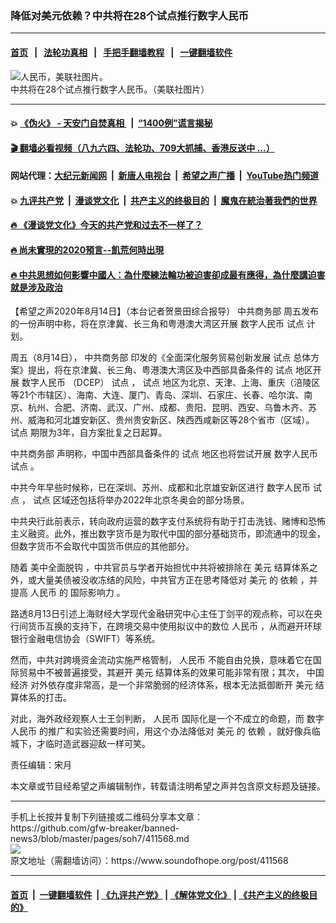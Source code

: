 ### 降低对美元依赖？中共将在28个试点推行数字人民币
------------------------

#### [首页](https://github.com/gfw-breaker/banned-news3/blob/master/README.md) &nbsp;&nbsp;|&nbsp;&nbsp; [法轮功真相](https://github.com/begood0513/basic/blob/master/README.md)  &nbsp;&nbsp;|&nbsp;&nbsp; [手把手翻墙教程](https://github.com/gfw-breaker/guides/wiki)  &nbsp;&nbsp;|&nbsp;&nbsp; [一键翻墙软件](https://github.com/gfw-breaker/nogfw/blob/master/README.md)  



<div><img alt="人民币，美联社图片。" src="https://img.soundofhope.org/2019-12/1576876395557.jpg"/>
<br/><figcaption class="caption">
 中共将在28个试点推行数字人民币。（美联社图片）
</figcaption></div><hr/>

#### 💥 [《伪火》 - 天安门自焚真相 ](http://141.164.51.119:10000/videos/blog/weihuo.html)&nbsp; |&nbsp; [“1400例”谎言揭秘  ](http://141.164.51.119:10000/videos/blog/jiexi1400.html)

#### [ 🎬  翻墙必看视频（八九六四、法轮功、709大抓捕、香港反送中 ...）](https://github.com/gfw-breaker/links/blob/master/banned.md)

#### 网站代理：[大纪元新闻网](http://167.172.10.89:10080/gb/) &nbsp;|&nbsp; [新唐人电视台](http://167.172.10.89:8808/gb/) &nbsp;|&nbsp; [希望之声广播](http://167.172.10.89/radio.html) &nbsp;|&nbsp; [YouTube热门频道](http://158.247.203.241/youtube.html)

#### 💥 [九评共产党](http://141.164.51.119:10000/videos/res/jiuping/)&nbsp; |&nbsp; [漫谈党文化](http://141.164.51.119:10000/videos/res/mtdwh/)&nbsp; |&nbsp; [共产主义的终极目的](http://141.164.51.119:10000/videos/res/zjmd/)&nbsp; |&nbsp; [魔鬼在統治著我們的世界](http://141.164.51.119:10000/videos/res/TheSpecter/)  

#### [ 🔥  《漫谈党文化》今天的共产党和过去不一样了？](http://141.164.51.119:10000/videos/news/../res/mtdwh/index.html)

#### [ 🔥  尚未實現的2020預言--飢荒何時出現](http://141.164.51.119:10000/videos/news/starvation.html)

#### [ 🔥  中共思想如何影響中國人：為什麼練法輪功被迫害卻成最有應得，為什麼講迫害就是涉及政治](http://141.164.51.119:10000/videos/news/truth01.html)

<div><div class="Content__Wrapper sc-1bvya0-0 grZQxZ">
 <p class="meta-top">
  <span class="meta">
   【希望之声2020年8月14日】（本台记者贺景田综合报导）
  </span>
  <ok href="/term/33608">
   中共商务部
  </ok>
  周五发布的一份声明中称，将在京津冀、长三角和粤港澳大湾区开展
  <ok href="/term/301969">
   数字人民币
  </ok>
  <ok href="/term/351019">
   试点
  </ok>
  计划。
 </p>
 <p>
  周五（8月14日），
  <ok href="/term/33608">
   中共商务部
  </ok>
  印发的《全面深化服务贸易创新发展
  <ok href="/term/351019">
   试点
  </ok>
  总体方案》提出，将在京津冀、长三角、粤港澳大湾区及中西部具备条件的
  <ok href="/term/351019">
   试点
  </ok>
  地区开展
  <ok href="/term/301969">
   数字人民币
  </ok>
  （DCEP）
  <ok href="/term/351019">
   试点
  </ok>
  ，
  <ok href="/term/351019">
   试点
  </ok>
  地区为北京、天津、上海、重庆（涪陵区等21个市辖区）、海南、大连、厦门、青岛、深圳、石家庄、长春、哈尔滨、南京、杭州、合肥、济南、武汉、广州、成都、贵阳、昆明、西安、乌鲁木齐、苏州、威海和河北雄安新区、贵州贵安新区、陕西西咸新区等28个省市（区域）。
  <ok href="/term/351019">
   试点
  </ok>
  期限为3年，自方案批复之日起算。
 </p>
 <div class="AD_Embed__Wrap-sc-1xslmin-0 igMuqX module desktop">
  <div>
  </div>
 </div>
 <p>
  <ok href="/term/33608">
   中共商务部
  </ok>
  声明称，中国中西部具备条件的
  <ok href="/term/351019">
   试点
  </ok>
  地区也将尝试开展
  <ok href="/term/301969">
   数字人民币
  </ok>
  <ok href="/term/351019">
   试点
  </ok>
  。
 </p>
 <p>
  中共今年早些时候称，已在深圳、苏州、成都和北京雄安新区进行
  <ok href="/term/301969">
   数字人民币
  </ok>
  <ok href="/term/351019">
   试点
  </ok>
  ，
  <ok href="/term/351019">
   试点
  </ok>
  区域还包括将举办2022年北京冬奥会的部分场景。
 </p>
 <p>
  中共央行此前表示，转向政府运营的数字支付系统将有助于打击洗钱、赌博和恐怖主义融资。此外，推出数字货币是为取代中国的部分基础货币，即流通中的现金，但数字货币不会取代中国货币供应的其他部分。
 </p>
 <p>
  随着
  <ok href="/term/350977">
   美中全面脱钩
  </ok>
  ，中共官员与学者开始担忧中共将被排除在
  <ok href="/term/1923">
   美元
  </ok>
  结算体系之外，或大量美债被没收冻结的风险，中共官方正在思考降低对
  <ok href="/term/1923">
   美元
  </ok>
  的
  <ok href="/term/65195">
   依赖
  </ok>
  ，并提高
  <ok href="/term/1048">
   人民币
  </ok>
  的
  <ok href="/term/351022">
   国际影响力
  </ok>
  。
 </p>
 <p>
  路透8月13日引述上海财经大学现代金融研究中心主任丁剑平的观点称，可以在央行间货币互换的支持下，在跨境交易中使用拟议中的数位
  <ok href="/term/1048">
   人民币
  </ok>
  ，从而避开环球银行金融电信协会（SWIFT）等系统。
 </p>
 <p>
  然而，中共对跨境资金流动实施严格管制，
  <ok href="/term/1048">
   人民币
  </ok>
  不能自由兑换，意味着它在国际贸易中不被普遍接受，其避开
  <ok href="/term/1923">
   美元
  </ok>
  结算体系的效果可能非常有限；其次，
  <ok href="/term/2423">
   中国经济
  </ok>
  对外依存度非常高，是一个非常脆弱的经济体系，根本无法抵御断开
  <ok href="/term/1923">
   美元
  </ok>
  结算体系的打击。
 </p>
 <p>
  对此，海外政经观察人士王剑判断，
  <ok href="/term/1048">
   人民币
  </ok>
  国际化是一个不成立的命题，而
  <ok href="/term/301969">
   数字人民币
  </ok>
  的推广和实验还需要时间，用这个办法降低对
  <ok href="/term/1923">
   美元
  </ok>
  的
  <ok href="/term/65195">
   依赖
  </ok>
  ，就好像兵临城下，才临时造武器迎敌一样可笑。
 </p>
 <p class="meta-btm">
  责任编辑：宋月
 </p>
 <p class="meta-btm">
  本文章或节目经希望之声编辑制作，转载请注明希望之声并包含原文标题及链接。
 </p>
</div>
</div>
<hr/>
手机上长按并复制下列链接或二维码分享本文章：<br/>
https://github.com/gfw-breaker/banned-news3/blob/master/pages/soh7/411568.md <br/>
<a href='https://github.com/gfw-breaker/banned-news3/blob/master/pages/soh7/411568.md'><img src='https://github.com/gfw-breaker/banned-news3/blob/master/pages/soh7/411568.md.png'/></a> <br/>
原文地址（需翻墙访问）：https://www.soundofhope.org/post/411568


------------------------
#### [首页](https://github.com/gfw-breaker/banned-news3/blob/master/README.md) &nbsp;|&nbsp; [一键翻墙软件](https://github.com/gfw-breaker/nogfw/blob/master/README.md) &nbsp;| [《九评共产党》](https://github.com/gfw-breaker/9ping.md/blob/master/README.md#九评之一评共产党是什么) | [《解体党文化》](https://github.com/gfw-breaker/jtdwh.md/blob/master/README.md) | [《共产主义的终极目的》](https://github.com/gfw-breaker/gczydzjmd.md/blob/master/README.md)


<img src='http://gfw-breaker.win/banned-news3/pages/soh7/411568.md' width='0px' height='0px'/>
